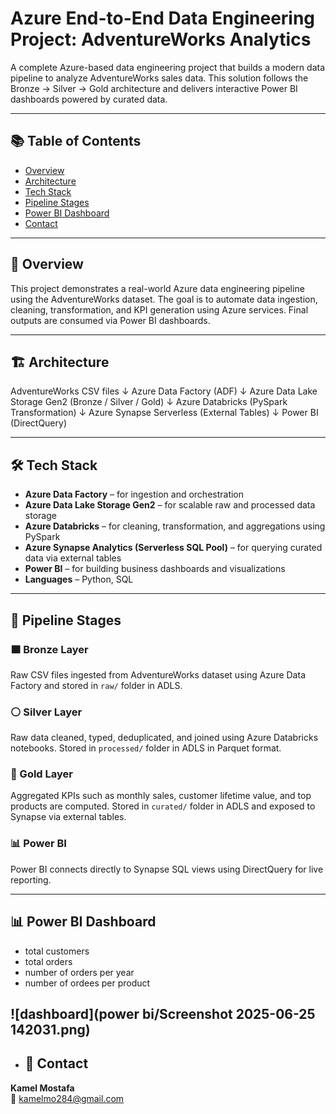 # Azure End-to-End Data Engineering Project: AdventureWorks Analytics

A complete Azure-based data engineering project that builds a modern data pipeline to analyze AdventureWorks sales data. This solution follows the Bronze → Silver → Gold architecture and delivers interactive Power BI dashboards powered by curated data.

---

## 📚 Table of Contents
- [Overview](#overview)
- [Architecture](#architecture)
- [Tech Stack](#tech-stack)
- [Pipeline Stages](#pipeline-stages)
- [Power BI Dashboard](#power-bi-dashboard)
- [Contact](#contact)

---

## 🧾 Overview

This project demonstrates a real-world Azure data engineering pipeline using the AdventureWorks dataset. The goal is to automate data ingestion, cleaning, transformation, and KPI generation using Azure services. Final outputs are consumed via Power BI dashboards.

---

## 🏗️ Architecture

AdventureWorks CSV files
↓
Azure Data Factory (ADF)
↓
Azure Data Lake Storage Gen2 (Bronze / Silver / Gold)
↓
Azure Databricks (PySpark Transformation)
↓
Azure Synapse Serverless (External Tables)
↓
Power BI (DirectQuery)



---

## 🛠️ Tech Stack

- **Azure Data Factory** – for ingestion and orchestration
- **Azure Data Lake Storage Gen2** – for scalable raw and processed data storage
- **Azure Databricks** – for cleaning, transformation, and aggregations using PySpark
- **Azure Synapse Analytics (Serverless SQL Pool)** – for querying curated data via external tables
- **Power BI** – for building business dashboards and visualizations
- **Languages** – Python, SQL

---

## 🔁 Pipeline Stages

### 🟫 Bronze Layer
Raw CSV files ingested from AdventureWorks dataset using Azure Data Factory and stored in `raw/` folder in ADLS.

### ⚪ Silver Layer
Raw data cleaned, typed, deduplicated, and joined using Azure Databricks notebooks. Stored in `processed/` folder in ADLS in Parquet format.

### 🥇 Gold Layer
Aggregated KPIs such as monthly sales, customer lifetime value, and top products are computed. Stored in `curated/` folder in ADLS and exposed to Synapse via external tables.

### 📊 Power BI
Power BI connects directly to Synapse SQL views using DirectQuery for live reporting.


---


## 📊 Power BI Dashboard

- total customers
- total orders
- number of orders per year
- number of ordees per product

![dashboard](power bi/Screenshot 2025-06-25 142031.png)
--------


- ## 👤 Contact

**Kamel Mostafa**  
📧 kamelmo284@gmail.com



